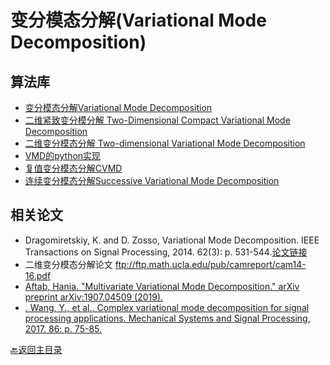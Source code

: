 # 变分模态分解(Variational Mode Decomposition)

## 算法库
* [变分模态分解Variational Mode Decomposition](https://ww2.mathworks.cn/matlabcentral/fileexchange/44765-variational-mode-decomposition?s_tid=FX_rc1_behav)
* [二维紧致变分模分解 Two-Dimensional Compact Variational Mode Decomposition ](https://ww2.mathworks.cn/matlabcentral/fileexchange/67285-two-dimensional-compact-variational-mode-decomposition-2d-tv-vmd?s_tid=FX_rc2_behav)
* [二维变分模态分解 Two-dimensional Variational Mode Decomposition](https://ww2.mathworks.cn/matlabcentral/fileexchange/45918-two-dimensional-variational-mode-decomposition?s_tid=FX_rc2_behav) 
* [VMD的python实现](https://github.com/vrcarva/vmdpy)
* [复值变分模态分解CVMD]()
* [连续变分模态分解Successive Variational Mode Decomposition](https://ww2.mathworks.cn/matlabcentral/fileexchange/98649-successive-variational-mode-decomposition-svmd-m?s_tid=FX_rc2_behav)
## 相关论文

* Dragomiretskiy, K. and D. Zosso, Variational Mode Decomposition. IEEE Transactions on Signal Processing, 2014. 62(3): p. 531-544.[论文链接](https://ieeexplore.ieee.org/document/6655981)
* 二维变分模态分解论文 ftp://ftp.math.ucla.edu/pub/camreport/cam14-16.pdf  
* [Aftab, Hania. "Multivariate Variational Mode Decomposition." arXiv preprint arXiv:1907.04509 (2019).](https://arxiv.org/abs/1907.04509)  
* [.	Wang, Y., et al., Complex variational mode decomposition for signal processing applications. Mechanical Systems and Signal Processing, 2017. 86: p. 75-85.](https://www.sciencedirect.com/science/article/pii/S0888327016303818)


[:back:返回主目录](../README.md)
